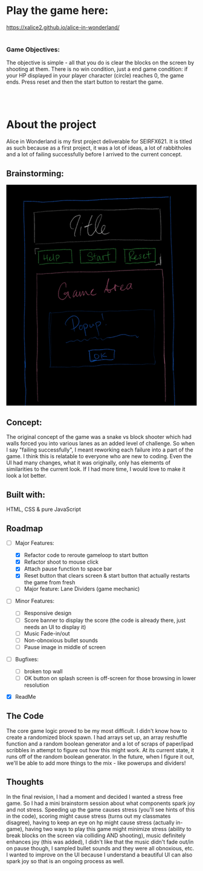 # Play the game here:
https://xalice2.github.io/alice-in-wonderland/
 
<br />
<br />

### Game Objectives:
The objective is simple - all that you do is clear the blocks on the screen by shooting at them. There is no win condition, just a end game condition: if your HP displayed in your player character (circle) reaches 0, the game ends. Press reset and then the start button to restart the game.
<br />
<br />

 <!-- ABOUT THE GAME -->
# About the project
Alice in Wonderland is my first project deliverable for SEIRFX621. It is titled as such because as a first project, it was a lot of ideas, a lot of rabbitholes and a lot of failing successfully before I arrived to the current concept.
<br />

## Brainstorming:
![Screenshot](./screenshots/wireframe.png)



## Concept: 
The original concept of the game was a snake vs block shooter which had walls forced you into various lanes as an added level of challenge. So when I say "failing successfully", I meant reworking each failure into a part of the game. I think this is relatable to everyone who are new to coding. Even the UI had many changes, what it was originally, only has elements of similarities to the current look. If I had more time, I would love to make it look a lot better.


## Built with: 
HTML, CSS & pure JavaScript


## Roadmap
- [ ] Major Features: 
    - [x] Refactor code to reroute gameloop to start button
    - [x] Refactor shoot to mouse click
    - [x] Attach pause function to space bar 
    - [x] Reset button that clears screen & start button that actually restarts the game from fresh
    - [ ] Major feature: Lane Dividers (game mechanic)
- [ ] Minor Features:
    - [ ] Responsive design
    - [ ] Score banner to display the score (the code is already there, just needs an UI to display it)
    - [ ] Music Fade-in/out
    - [ ] Non-obnoxious bullet sounds
    - [ ] Pause image in middle of screen
- [ ] Bugfixes:
    - [ ] broken top wall
    - [ ] OK button on splash screen is off-screen for those browsing in lower resolution
- [x] ReadMe


## The Code
The core game logic proved to be my most difficult. I didn't know how to create a randomized block spawn. I had arrays set up, an array reshuffle function and a random boolean generator and a lot of scraps of paper/ipad scribbles in attempt to figure out how this might work. At its current state, it runs off of the random boolean generator. In the future, when I figure it out, we'll be able to add more things to the mix - like powerups and dividers!



## Thoughts
In the final revision, I had a moment and decided I wanted a stress free game. So I had a mini brainstorm session about what components spark joy and not stress. Speeding up the game causes stress (you'll see hints of this in the code), scoring might cause stress (turns out my classmates disagree), having to keep an eye on hp might cause stress (actually in-game), having two ways to play this game might minimize stress (ability to break blocks on the screen via colliding AND shooting), music definitely enhances joy (this was added), I didn't like that the music didn't fade out/in on pause though, I sampled bullet sounds and they were all obnoxious, etc. I wanted to improve on the UI because I understand a beautiful UI can also spark joy so that is an ongoing process as well. 




